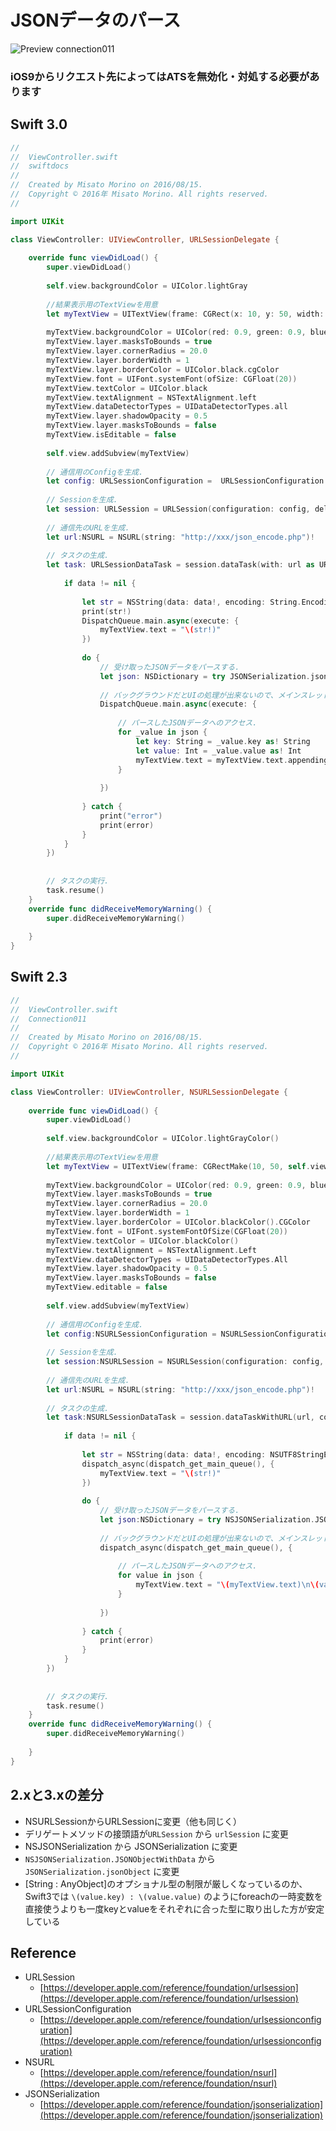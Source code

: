# JSONデータのパース

![Preview connection011](./img/Connection011.png)

### iOS9からリクエスト先によってはATSを無効化・対処する必要があります

## Swift 3.0

```swift
//
//  ViewController.swift
//  swiftdocs
//
//  Created by Misato Morino on 2016/08/15.
//  Copyright © 2016年 Misato Morino. All rights reserved.
//

import UIKit

class ViewController: UIViewController, URLSessionDelegate {
    
    override func viewDidLoad() {
        super.viewDidLoad()
        
        self.view.backgroundColor = UIColor.lightGray
        
        //結果表示用のTextViewを用意
        let myTextView = UITextView(frame: CGRect(x: 10, y: 50, width: self.view.frame.width - 20, height: 500))
        
        myTextView.backgroundColor = UIColor(red: 0.9, green: 0.9, blue: 1, alpha: 1.0)
        myTextView.layer.masksToBounds = true
        myTextView.layer.cornerRadius = 20.0
        myTextView.layer.borderWidth = 1
        myTextView.layer.borderColor = UIColor.black.cgColor
        myTextView.font = UIFont.systemFont(ofSize: CGFloat(20))
        myTextView.textColor = UIColor.black
        myTextView.textAlignment = NSTextAlignment.left
        myTextView.dataDetectorTypes = UIDataDetectorTypes.all
        myTextView.layer.shadowOpacity = 0.5
        myTextView.layer.masksToBounds = false
        myTextView.isEditable = false
        
        self.view.addSubview(myTextView)
        
        // 通信用のConfigを生成.
        let config: URLSessionConfiguration =  URLSessionConfiguration.default
        
        // Sessionを生成.
        let session: URLSession = URLSession(configuration: config, delegate: self, delegateQueue: nil)
        
        // 通信先のURLを生成.
        let url:NSURL = NSURL(string: "http://xxx/json_encode.php")!
        
        // タスクの生成.
        let task: URLSessionDataTask = session.dataTask(with: url as URL, completionHandler: { (data, response, err) -> Void in
            
            if data != nil {
                
                let str = NSString(data: data!, encoding: String.Encoding.utf8.rawValue)
                print(str!)
                DispatchQueue.main.async(execute: {
                    myTextView.text = "\(str!)"
                })
                
                do {
                    // 受け取ったJSONデータをパースする.
                    let json: NSDictionary = try JSONSerialization.jsonObject(with: data!, options: JSONSerialization.ReadingOptions.allowFragments) as! NSDictionary
                    
                    // バックグラウンドだとUIの処理が出来ないので、メインスレッドでUIの処理を行わせる.
                    DispatchQueue.main.async(execute: {
                        
                        // パースしたJSONデータへのアクセス.
                        for _value in json {
                            let key: String = _value.key as! String
                            let value: Int = _value.value as! Int
                            myTextView.text = myTextView.text.appending("\n\(key) : \(value)")
                        }
                        
                    })
                    
                } catch {
                    print("error")
                    print(error)
                }
            }
        })
        
        
        // タスクの実行.
        task.resume()
    }
    override func didReceiveMemoryWarning() {
        super.didReceiveMemoryWarning()
        
    }
}
```

## Swift 2.3

```swift
//
//  ViewController.swift
//  Connection011
//
//  Created by Misato Morino on 2016/08/15.
//  Copyright © 2016年 Misato Morino. All rights reserved.
//

import UIKit

class ViewController: UIViewController, NSURLSessionDelegate {
    
    override func viewDidLoad() {
        super.viewDidLoad()
        
        self.view.backgroundColor = UIColor.lightGrayColor()
        
        //結果表示用のTextViewを用意
        let myTextView = UITextView(frame: CGRectMake(10, 50, self.view.frame.width - 20, 500))
        
        myTextView.backgroundColor = UIColor(red: 0.9, green: 0.9, blue: 1, alpha: 1.0)
        myTextView.layer.masksToBounds = true
        myTextView.layer.cornerRadius = 20.0
        myTextView.layer.borderWidth = 1
        myTextView.layer.borderColor = UIColor.blackColor().CGColor
        myTextView.font = UIFont.systemFontOfSize(CGFloat(20))
        myTextView.textColor = UIColor.blackColor()
        myTextView.textAlignment = NSTextAlignment.Left
        myTextView.dataDetectorTypes = UIDataDetectorTypes.All
        myTextView.layer.shadowOpacity = 0.5
        myTextView.layer.masksToBounds = false
        myTextView.editable = false
        
        self.view.addSubview(myTextView)
        
        // 通信用のConfigを生成.
        let config:NSURLSessionConfiguration = NSURLSessionConfiguration.defaultSessionConfiguration()
        
        // Sessionを生成.
        let session:NSURLSession = NSURLSession(configuration: config, delegate: self, delegateQueue: nil)
        
        // 通信先のURLを生成.
        let url:NSURL = NSURL(string: "http://xxx/json_encode.php")!
        
        // タスクの生成.
        let task:NSURLSessionDataTask = session.dataTaskWithURL(url, completionHandler: { (data, response, err) -> Void in
            
            if data != nil {
                
                let str = NSString(data: data!, encoding: NSUTF8StringEncoding)
                dispatch_async(dispatch_get_main_queue(), {
                    myTextView.text = "\(str!)"
                })
                
                do { 
                    // 受け取ったJSONデータをパースする.
                    let json:NSDictionary = try NSJSONSerialization.JSONObjectWithData(data!, options: NSJSONReadingOptions.AllowFragments) as! NSDictionary
                    
                    // バックグラウンドだとUIの処理が出来ないので、メインスレッドでUIの処理を行わせる.
                    dispatch_async(dispatch_get_main_queue(), {
                        
                        // パースしたJSONデータへのアクセス.
                        for value in json {
                            myTextView.text = "\(myTextView.text)\n\(value.key) : \(value.value)"
                        }
                        
                    })
                    
                } catch {
                    print(error)
                }
            }
        })
            
        
        // タスクの実行.
        task.resume()
    }
    override func didReceiveMemoryWarning() {
        super.didReceiveMemoryWarning()
        
    }
}
```

## 2.xと3.xの差分

* NSURLSessionからURLSessionに変更（他も同じく）
* デリゲートメソッドの接頭語が```URLSession``` から ```urlSession``` に変更
* NSJSONSerialization から JSONSerialization に変更
* ```NSJSONSerialization.JSONObjectWithData``` から ```JSONSerialization.jsonObject``` に変更
* [String : AnyObject]のオプショナル型の制限が厳しくなっているのか、Swift3では ```\(value.key) : \(value.value)``` のようにforeachの一時変数を直接使うよりも一度keyとvalueをそれぞれに合った型に取り出した方が安定している

## Reference

* URLSession
	* [https://developer.apple.com/reference/foundation/urlsession](https://developer.apple.com/reference/foundation/urlsession)
* URLSessionConfiguration
    * [https://developer.apple.com/reference/foundation/urlsessionconfiguration](https://developer.apple.com/reference/foundation/urlsessionconfiguration)
* NSURL
    * [https://developer.apple.com/reference/foundation/nsurl](https://developer.apple.com/reference/foundation/nsurl)
* JSONSerialization
    * [https://developer.apple.com/reference/foundation/jsonserialization](https://developer.apple.com/reference/foundation/jsonserialization)
